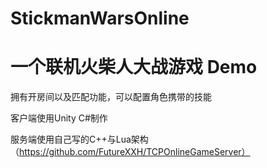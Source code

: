 # StickmanWarsOnline
# 一个联机火柴人大战游戏 Demo

拥有开房间以及匹配功能，可以配置角色携带的技能

客户端使用Unity C#制作

服务端使用自己写的C++与Lua架构（https://github.com/FutureXXH/TCPOnlineGameServer）
